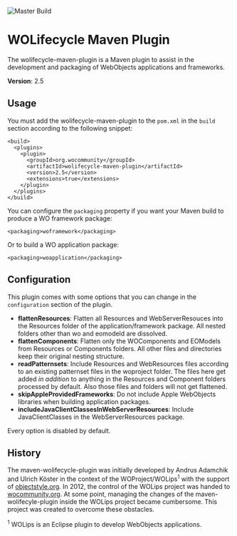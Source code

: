 ![Master Build](https://github.com/wocommunity/wolifecycle-maven-plugin/workflows/wolifecycle-maven-plugin%20Master%20Build/badge.svg)

# WOLifecycle Maven Plugin

The wolifecycle-maven-plugin is a Maven plugin to assist in the development and packaging of WebObjects applications and frameworks.

**Version**: 2.5

## Usage

You must add the wolifecycle-maven-plugin to the `pom.xml` in the `build` section according to the following snippet:

```
<build>
  <plugins>
    <plugin>
      <groupId>org.wocommunity</groupId>
      <artifactId>wolifecycle-maven-plugin</artifactId>
      <version>2.5</version>
      <extensions>true</extensions>
    </plugin>
  </plugins>
</build>
```

You can configure the `packaging` property if you want your Maven build to produce a WO framework package:

```
<packaging>woframework</packaging>
```

Or to build a WO application package:

```
<packaging>woapplication</packaging>
```

## Configuration

This plugin comes with some options that you can change in the `configuration` section of the plugin.

- **flattenResources**: Flatten all Resources and WebServerResouces into the Resources folder of the application/framework package. All nested folders other than wo and eomodeld are dissolved.
- **flattenComponents**: Flatten only the WOComponents and EOModels from Resources or Components folders. All other files and directories keep their original nesting structure. 
- **readPatternsets**: Include Resources and WebResources files according to an existing patternset files in the woproject folder. The files here get added *in addition* to anything in the Resources and Component folders processed by default. Also those files and folders will not get flattened.
- **skipAppleProvidedFrameworks**: Do not include Apple WebObjects libraries when building application packages.
- **includeJavaClientClassesInWebServerResources**: Include  JavaClientClasses in the WebServerResources package.

Every option is disabled by default.

## History

The maven-wolifecycle-plugin was initially developed by Andrus Adamchik and Ulrich Köster in the context of the WOProject/WOLips<sup>1</sup> with the support of [objectstyle.org](http://objectstyle.org). In 2012, the control of the WOLips project was handed to [wocommunity.org](http://wocommunity.org). At some point, managing the changes of the maven-wolifecyle-plugin inside the WOLips project became cumbersome. This project was created to overcome these obstacles.

<sup>1</sup> WOLips is an Eclipse plugin to develop WebObjects applications.
